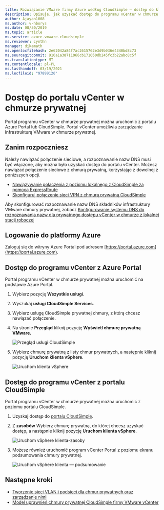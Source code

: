 ```yaml
---
title: Rozwiązanie VMware firmy Azure według CloudSimple — dostęp do klienta vSphere
description: Opisuje, jak uzyskać dostęp do programu vCenter w chmurze prywatnej.
author: Ajayan1008
ms.author: v-hborys
ms.date: 08/30/2019
ms.topic: article
ms.service: azure-vmware-cloudsimple
ms.reviewer: cynthn
manager: dikamath
ms.openlocfilehash: 2e62042a84f7ac2615762e3d9b036e4340bd8c73
ms.sourcegitcommit: 910a1a38711966cb171050db245fc3b22abc8c5f
ms.translationtype: MT
ms.contentlocale: pl-PL
ms.lasthandoff: 03/19/2021
ms.locfileid: "97899120"
---
```

# <a name="access-your-private-cloud-vcenter-portal"></a>Dostęp do portalu vCenter w chmurze prywatnej

Portal programu vCenter w chmurze prywatnej można uruchomić z portalu Azure Portal lub CloudSimple.  Portal vCenter umożliwia zarządzanie infrastrukturą VMware w chmurze prywatnej.

## <a name="before-you-begin"></a>Zanim rozpoczniesz

Należy nawiązać połączenie sieciowe, a rozpoznawanie nazw DNS musi być włączone, aby można było uzyskać dostęp do portalu vCenter.  Możesz nawiązać połączenie sieciowe z chmurą prywatną, korzystając z dowolnej z poniższych opcji.

* [Nawiązywanie połączenia z poziomu lokalnego z CloudSimple za pomocą ExpressRoute](on-premises-connection.md)
* [Skonfiguruj połączenie sieci VPN z chmurą prywatną CloudSimple](set-up-vpn.md)

Aby skonfigurować rozpoznawanie nazw DNS składników infrastruktury VMware chmury prywatnej, zobacz [Konfigurowanie systemu DNS do rozpoznawania nazw dla prywatnego dostępu vCenter w chmurze z lokalnej stacji roboczej](on-premises-dns-setup.md)

## <a name="sign-in-to-azure"></a>Logowanie do platformy Azure

Zaloguj się do witryny Azure Portal pod adresem [https://portal.azure.com](https://portal.azure.com).

## <a name="access-vcenter-from-azure-portal"></a>Dostęp do programu vCenter z Azure Portal

Portal programu vCenter w chmurze prywatnej można uruchomić na podstawie Azure Portal.

1. Wybierz pozycję **Wszystkie usługi**.

2. Wyszukaj **usługi CloudSimple Services**.

3. Wybierz usługę CloudSimple prywatnej chmury, z którą chcesz nawiązać połączenie.

4. Na stronie **Przegląd** kliknij pozycję **Wyświetl chmurę prywatną VMware.**

    ![Przegląd usługi CloudSimple](media/cloudsimple-service-overview.png)

5. Wybierz chmurę prywatną z listy chmur prywatnych, a następnie kliknij pozycję **Uruchom klienta vSphere**.

    ![Uruchom klienta vSphere](media/cloudsimple-service-launch-vsphere-client.png)

## <a name="access-vcenter-from-cloudsimple-portal"></a>Dostęp do programu vCenter z portalu CloudSimple

Portal programu vCenter w chmurze prywatnej można uruchomić z poziomu portalu CloudSimple.

1. Uzyskaj dostęp do [portalu CloudSimple](access-cloudsimple-portal.md).

2. Z **zasobów** Wybierz chmurę prywatną, do której chcesz uzyskać dostęp, a następnie kliknij pozycję **Uruchom klienta vSphere**.

    ![Uruchom vSphere klienta-zasoby](media/cloudsimple-portal-resources-launch-vcenter.png)

3. Możesz również uruchomić program vCenter Portal z poziomu ekranu podsumowania chmury prywatnej.

    ![Uruchom vSphere klienta — podsumowanie](media/cloudsimple-resources-summary-launch-vcenter.png)

## <a name="next-steps"></a>Następne kroki

* [Tworzenie sieci VLAN i podsieci dla chmur prywatnych oraz zarządzanie nimi](create-vlan-subnet.md)
* [Model uprawnień chmury prywatnej CloudSimple firmy VMware vCenter](learn-private-cloud-permissions.md)